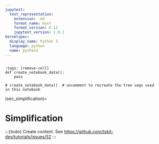```yaml
---
jupytext:
  text_representation:
    extension: .md
    format_name: myst
    format_version: 0.12
    jupytext_version: 1.9.1
kernelspec:
  display_name: Python 3
  language: python
  name: python3
---
```


```{currentmodule} tskit
```

```{code-cell} ipython3
:tags: [remove-cell]
def create_notebook_data():
    pass

# create_notebook_data()  # uncomment to recreate the tree seqs used in this notebook
```


(sec_simplification)=

# Simplification

:::{todo}
Create content. See https://github.com/tskit-dev/tutorials/issues/52
:::
